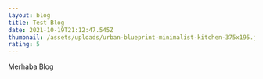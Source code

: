```yaml
---
layout: blog
title: Test Blog
date: 2021-10-19T21:12:47.545Z
thumbnail: /assets/uploads/urban-blueprint-minimalist-kitchen-375x195.jpg
rating: 5
---
```

Merhaba Blog